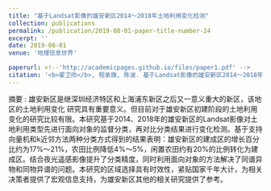 ```yaml
---
title: "基于Landsat影像的雄安新区2014～2018年土地利用变化检测"
collection: publications
permalink: /publication/2019-08-01-paper-title-number-24
excerpt: ''
date: 2019-08-01
venue: '地理信息世界'

paperurl: <!--'http://academicpages.github.io/files/paper1.pdf' -->
citation: '<b>翟卫欣</b>, 程承旗, 陈波. 基于Landsat影像的雄安新区2014～2018年土地利用变化检测 [J]. <i>地理信息世界</i>, 2019, 26(4): 38-43.'
---
```




<!--This paper is about the number 1. The number 2 is left for future work.-->
 摘要 : 雄安新区是继深圳经济特区和上海浦东新区之后又一意义重大的新区，该地区的土地利用变化
研究具有重要意义。但目前对于雄安新区初建阶段的土地利用变化的研究比较有限。本研究基于2014、2018年的雄安新区的Landsat影像对土地利用类型先进行面向对象的监督分类，再对比分类结果进行变化检测。基于支持向量机和k近邻方法两种分类方式得到的结果表明：雄安新区的建成区的增长百分比约为17%～21%，农田比例降低4%～5%，闲置农田约有20%的比例转化为建成区。结合夜光遥感影像提升了分类精度，同时利用面向对象的方法解决了同谱异物和同物异谱的问题。本研究的区域选择具有时效性，紧贴国家千年大计，为相关决策者提供了宏观信息支持，为雄安新区其他的相关研究提供了参考。
<!--[Download paper here](http://academicpages.github.io/files/paper1.pdf)-->

<!--Recommended citation: Zhai W, Cheng C. Vagueness in spatial data: A grid-coding approach[C]. proceedings of the 2014 IEEE Geoscience and Remote Sensing Symposium, 2014. IEEE.-->
